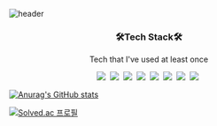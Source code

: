 ![header](https://capsule-render.vercel.app/api?type=waving&color=auto&height=250&section=header&text=SEONHWANKIM&fontSize=70)


<h3 align="center">🛠️Tech Stack🛠️</h3>

<p align="center">Tech that I've used at least once</p>

<p align="center">
<img src="https://img.shields.io/badge/html-blue?style=flat-square&logo=html5&logoColor=white"/></a>&nbsp
<img src="https://img.shields.io/badge/css-red?style=flat-square&logo=css3&logoColor=white"/></a>&nbsp
<img src="https://img.shields.io/badge/Javascript-orange?style=flat-square&logo=JavaScript&logoColor=white"/></a>&nbsp
<img src="https://img.shields.io/badge/React-blue?style=flat-square&logo=React&logoColor=white"/></a>&nbsp
<img src="https://img.shields.io/badge/C-lightgrey?style=flat-square&logo=C&logoColor=white"/></a>&nbsp
<img src="https://img.shields.io/badge/c++-brightgreen?style=flat-square&logo=C++&logoColor=white"/></a>&nbsp
<img src="https://img.shields.io/badge/java-green?style=flat-square&logoColor=white"/></a>&nbsp
<img src="https://img.shields.io/badge/Python-yellow?style=flat-square&logo=Python&logoColor=white"/></a>&nbsp

</p>


[![Anurag's GitHub stats](https://github-readme-stats.vercel.app/api?username=SeonHwan-Kim&show_icons=true&theme=tokyonight)](https://github.com/SeonHwan-Kim/github-readme-stats)


[![Solved.ac
프로필](http://mazassumnida.wtf/api/v2/generate_badge?boj=daniel4647)](https://solved.ac/daniel4647)


